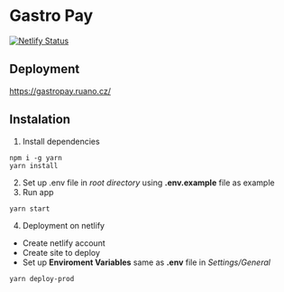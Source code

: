 # Gastro Pay

[![Netlify Status](https://api.netlify.com/api/v1/badges/4d432be8-de4f-4c1d-b14f-0c5c64e7c5c7/deploy-status)](https://app.netlify.com/sites/gastropay/deploys)

## Deployment

https://gastropay.ruano.cz/

## Instalation

1. Install dependencies

```
npm i -g yarn
yarn install
```

2. Set up .env file in _root directory_ using **.env.example** file as example
3. Run app

```
yarn start
```

4. Deployment on netlify

- Create netlify account
- Create site to deploy
- Set up **Enviroment Variables** same as **.env** file in _Settings/General_

```
yarn deploy-prod
```
